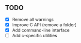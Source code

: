 ## TODO
 - [x] Remove all warnings
 - [x] Improve C API (remove a folder)
 - [x] Add command-line interface
 - [ ] Add c-specific utilities
